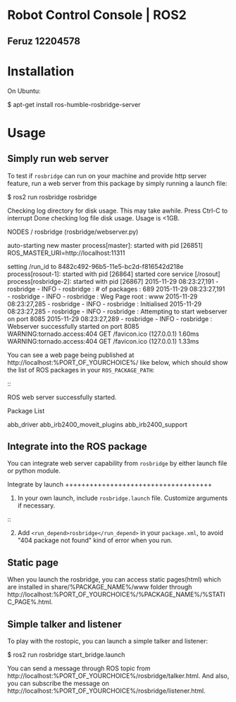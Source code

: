 # Robot Control Console | ROS2

## Feruz 12204578

# Installation

On Ubuntu:

$ apt-get install ros-humble-rosbridge-server

# Usage

## Simply run web server

To test if `rosbridge` can run on your machine and provide http server feature, run a web server from this package by simply running a launch file:

$ ros2 run rosbridge rosbridge

Checking log directory for disk usage. This may take awhile.
Press Ctrl-C to interrupt
Done checking log file disk usage. Usage is <1GB.

NODES
/
rosbridge (rosbridge/webserver.py)

auto-starting new master
process[master]: started with pid [26851]
ROS_MASTER_URI=http://localhost:11311

setting /run_id to 8482c492-96b5-11e5-bc2d-f816542d218e
process[rosout-1]: started with pid [26864]
started core service [/rosout]
process[rosbridge-2]: started with pid [26867]
2015-11-29 08:23:27,191 - rosbridge - INFO - rosbridge : # of packages : 689
2015-11-29 08:23:27,191 - rosbridge - INFO - rosbridge : Weg Page root : www
2015-11-29 08:23:27,285 - rosbridge - INFO - rosbridge : Initialised
2015-11-29 08:23:27,285 - rosbridge - INFO - rosbridge : Attempting to start webserver on port 8085
2015-11-29 08:23:27,289 - rosbridge - INFO - rosbridge : Webserver successfully started on port 8085
WARNING:tornado.access:404 GET /favicon.ico (127.0.0.1) 1.60ms
WARNING:tornado.access:404 GET /favicon.ico (127.0.0.1) 1.33ms

You can see a web page being published at http://localhost:%PORT_OF_YOURCHOICE%/ like below, which should show the list of ROS packages in your `ROS_PACKAGE_PATH`:

::

ROS web server successfully started.

Package List

abb_driver
abb_irb2400_moveit_plugins
abb_irb2400_support

## Integrate into the ROS package

You can integrate web server capability from `rosbridge` by either launch file or python module.

Integrate by launch
++++++++++++++++++++++++++++++++++++

1. In your own launch, include `rosbridge.launch` file. Customize arguments if necessary.

::

  <arg name="name" default="www server for ros"/>
  <arg name="port" default="8085"/> <!-- avoid to use apache default port -->
  <arg name="webpath" default="www"/> <!-- relative path to the webroot. E.g. place this foloder in the ROS package root dir -->
  <arg name="use_rosbridge" default="true" />
  <include if="$(arg use_rosbridge)" file="$(find rosbridge)/launch/rosbridge.launch">
    <arg name="name" value="$(arg name)"/>
    <arg name="port" value="$(arg port)"/>
    <arg name="webpath" value="$(arg webpath)"/>
  </include>

2. Add `<run_depend>rosbridge</run_depend>` in your `package.xml`, to avoid "404 package not found" kind of error when you run.

## Static page

When you launch the rosbridge, you can access static pages(html) which are installed in share/%PACKAGE_NAME%/www folder through http://localhost:%PORT_OF_YOURCHOICE%/%PACKAGE_NAME%/%STATIC_PAGE%.html.

## Simple talker and listener

To play with the rostopic, you can launch a simple talker and listener:

$ ros2 run rosbridge start_bridge.launch

You can send a message through ROS topic from http://localhost:%PORT_OF_YOURCHOICE%/rosbridge/talker.html. And also, you can subscribe the message on http://localhost:%PORT_OF_YOURCHOICE%/rosbridge/listener.html.
